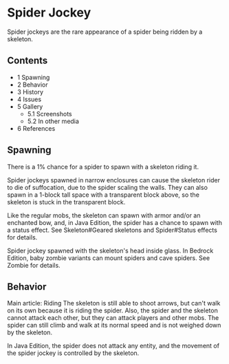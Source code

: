 # Spider Jockey
Spider jockeys are the rare appearance of a spider being ridden by a skeleton.

## Contents
- 1 Spawning
- 2 Behavior
- 3 History
- 4 Issues
- 5 Gallery
	- 5.1 Screenshots
	- 5.2 In other media
- 6 References

## Spawning
There is a 1% chance for a spider to spawn with a skeleton riding it.

Spider jockeys spawned in narrow enclosures can cause the skeleton rider to die of suffocation, due to the spider scaling the walls. They can also spawn in a 1-block tall space with a transparent block above, so the skeleton is stuck in the transparent block.

Like the regular mobs, the skeleton can spawn with armor and/or an enchanted bow, and, in Java Edition, the spider has a chance to spawn with a status effect. See Skeleton#Geared skeletons and Spider#Status effects for details.

Spider jockey spawned with the skeleton's head inside glass.
In Bedrock Edition, baby zombie variants can mount spiders and cave spiders. See Zombie for details.

## Behavior
Main article: Riding
The skeleton is still able to shoot arrows, but can't walk on its own because it is riding the spider. Also, the spider and the skeleton cannot attack each other, but they can attack players and other mobs. The spider can still climb and walk at its normal speed and is not weighed down by the skeleton.

In Java Edition, the spider does not attack any entity, and the movement of the spider jockey is controlled by the skeleton.

